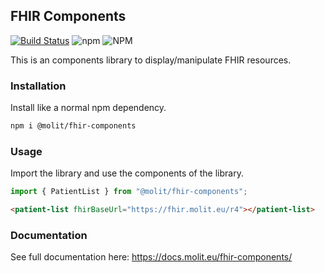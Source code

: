 ## FHIR Components

[![Build Status](https://travis-ci.org/molit-institute/fhir-components.svg?branch=master)](https://travis-ci.org/molit-institute/fhir-components)
![npm](https://img.shields.io/npm/v/@molit/fhir-components.svg)
![NPM](https://img.shields.io/npm/l/@molit/fhir-components.svg)

This is an components library to display/manipulate FHIR resources.

### Installation

Install like a normal npm dependency.

```bash
npm i @molit/fhir-components
```

### Usage

Import the library and use the components of the library.

```js
import { PatientList } from "@molit/fhir-components";
```

```html
<patient-list fhirBaseUrl="https://fhir.molit.eu/r4"></patient-list>
```
### Documentation

See full documentation here: https://docs.molit.eu/fhir-components/
